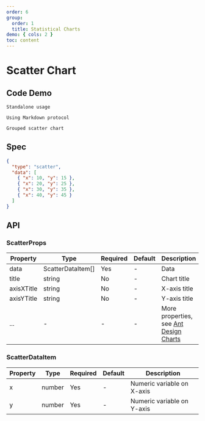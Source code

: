```yaml
---
order: 6
group:
  order: 1
  title: Statistical Charts
demo: { cols: 2 }
toc: content
---
```


# Scatter Chart

## Code Demo

<code src="./demos/common">Standalone usage</code>

<code src="./demos/markdown">Using Markdown protocol</code>

<code src="./demos/group">Grouped scatter chart</code>

## Spec

```json
{
  "type": "scatter",
  "data": [
    { "x": 10, "y": 15 },
    { "x": 20, "y": 25 },
    { "x": 30, "y": 35 },
    { "x": 40, "y": 45 }
  ]
}
```

## API

### ScatterProps

| Property   | Type              | Required | Default | Description                                                                                             |
| ---------- | ----------------- | -------- | ------- | ------------------------------------------------------------------------------------------------------- |
| data       | ScatterDataItem[] | Yes      | -       | Data                                                                                                    |
| title      | string            | No       | -       | Chart title                                                                                             |
| axisXTitle | string            | No       | -       | X-axis title                                                                                            |
| axisYTitle | string            | No       | -       | Y-axis title                                                                                            |
| ...        | -                 | -        | -       | More properties, see [Ant Design Charts](https://ant-design-charts.antgroup.com/options/plots/overview) |

### ScatterDataItem

| Property | Type   | Required | Default | Description                |
| -------- | ------ | -------- | ------- | -------------------------- |
| x        | number | Yes      | -       | Numeric variable on X-axis |
| y        | number | Yes      | -       | Numeric variable on Y-axis |
